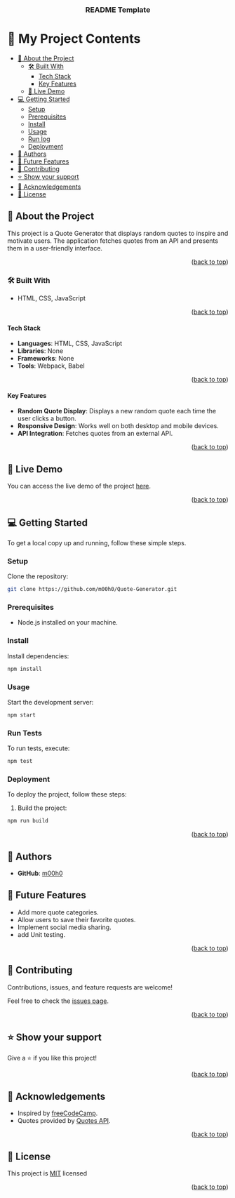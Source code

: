 <a name="readme-top"></a>

<div align="center">

  <h3><b>README Template</b></h3>

</div>

# 📗 My Project Contents

- [📖 About the Project](#about-project)
  - [🛠 Built With](#built-with)
    - [Tech Stack](#the-tech-stack)
    - [Key Features](#key-features)
  - [🚀 Live Demo](#live-demo)
- [💻 Getting Started](#getting-started)
  - [Setup](#setup)
  - [Prerequisites](#prerequisites)
  - [Install](#install)
  - [Usage](#usage)
  - [Run log](#run-test)
  - [Deployment](#deployment)
- [👥 Authors](#authors)
- [🔭 Future Features](#future-features1)
- [🤝 Contributing](#contributing)
- [⭐️ Show your support](#support)
- [🙏 Acknowledgements](#acknowledgements)
- [📝 License](#license)

## 📖 About the Project <a name="about-project"></a>

This project is a Quote Generator that displays random quotes to inspire and motivate users. The application fetches quotes from an API and presents them in a user-friendly interface.

<p align="right">(<a href="#readme-top">back to top</a>)</p>

### 🛠 Built With <a name="built-with"></a>
-  HTML, CSS, JavaScript

<p align="right">(<a href="#readme-top">back to top</a>)</p>

#### Tech Stack <a name="the-tech-stack"></a>

- **Languages**: HTML, CSS, JavaScript
- **Libraries**: None
- **Frameworks**: None
- **Tools**: Webpack, Babel

<p align="right">(<a href="#readme-top">back to top</a>)</p>

#### Key Features <a name="key-features"></a>

- **Random Quote Display**: Displays a new random quote each time the user clicks a button.
- **Responsive Design**: Works well on both desktop and mobile devices.
- **API Integration**: Fetches quotes from an external API.

<p align="right">(<a href="#readme-top">back to top</a>)</p>

## 🚀 Live Demo <a name="live-demo"></a>

You can access the live demo of the project [here](https://m00h0.github.io/Quote-Generator/).

<p align="right">(<a href="#readme-top">back to top</a>)</p>

## 💻 Getting Started <a name="getting-started"></a>

To get a local copy up and running, follow these simple steps.

### Setup <a name="setup"></a>

Clone the repository:

```sh
git clone https://github.com/m00h0/Quote-Generator.git
```

### Prerequisites <a name="prerequisites"></a>

- Node.js installed on your machine.

### Install <a name="install"></a>

Install dependencies:

```sh
npm install
```
### Usage <a name="usage"></a>

Start the development server:

```sh
npm start
```

### Run Tests <a name="run-test"></a>

To run tests, execute:

```sh
npm test
```

### Deployment <a name="deployment"></a>

To deploy the project, follow these steps:

1. Build the project:

```sh
npm run build
```

<p align="right">(<a href="#readme-top">back to top</a>)</p>

## 👥 Authors <a name="authors"></a>

- **GitHub**: [m00h0](https://github.com/m00h0)

## 🔭 Future Features <a name="future-features1"></a>

- Add more quote categories.
- Allow users to save their favorite quotes.
- Implement social media sharing.
- add Unit testing.

<p align="right">(<a href="#readme-top">back to top</a>)</p>

## 🤝 Contributing <a name="contributing"></a>

Contributions, issues, and feature requests are welcome!

Feel free to check the [issues page](https://github.com/m00h0/Quote-Generator/issues).

<p align="right">(<a href="#readme-top">back to top</a>)</p>

## ⭐️ Show your support <a name="support"></a>

Give a ⭐️ if you like this project!

<p align="right">(<a href="#readme-top">back to top</a>)</p>

## 🙏 Acknowledgements <a name="acknowledgements"></a>

- Inspired by [freeCodeCamp](https://www.freecodecamp.org/).
- Quotes provided by [Quotes API](https://api.example.com).

<p align="right">(<a href="#readme-top">back to top</a>)</p>

  ## 📝 License <a name="license"></a>

This project is [MIT](./MIT.md) licensed

<p align="right">(<a href="#readme-top">back to top</a>)</p>
